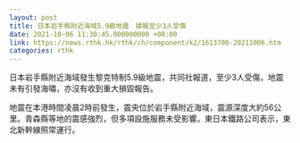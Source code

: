 ```yaml
---
layout: post
title: 日本岩手縣附近海域5.9級地震　據報至少3人受傷
date: 2021-10-06 11:30:45.000000000 +08:00
link: https://news.rthk.hk/rthk/ch/component/k2/1613700-20211006.htm
categories: rthk
---
```


日本岩手縣附近海域發生黎克特制5.9級地震，共同社報道，至少3人受傷，地震未有引發海嘯，亦沒有收到重大損毀報告。

地震在本港時間凌晨2時前發生，震央位於岩手縣附近海域，震源深度大約56公里。青森縣等地的震感強烈，但多項設施服務未受影響。東日本鐵路公司表示，東北新幹線照常運行。
　　
